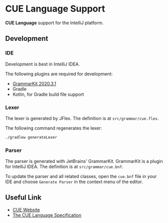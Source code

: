 # CUE Language Support

**CUE Language** support for the IntelliJ platform.

## Development
### IDE
Development is best in IntelliJ IDEA.

The following plugins are required for development:

- [GrammarKit 2020.3.1](https://plugins.jetbrains.com/plugin/6606-grammar-kit)
- Gradle
- Kotlin, for Gradle build file support

### Lexer
The lexer is generated by JFlex. The definition is at `src/grammar/cue.flex`.

The following command regenerates the lexer:
```bash
./gradlew generateLexer
```
### Parser
The parser is generated with JetBrains' GrammarKit. GrammarKit is a plugin for IntelliJ IDEA.
The definition is at `src/grammar/cue.bnf`.

To update the parser and all related classes, open the `cue.bnf` file in your IDE and choose `Generate Parser` in the context menu of the editor.

## Useful Link

- [CUE Website](https://cuelang.org/)
- [The CUE Language Specification](https://cuelang.org/docs/references/spec/)